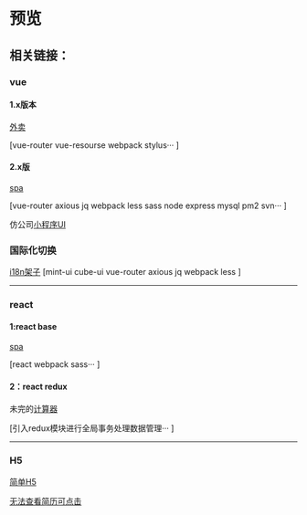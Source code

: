 # 预览 


## 相关链接：

### vue		
#### 1.x版本

[外卖](https://xiehfgithub.github.io/demoShow/vue1x/dist/index.html)  

\[vue-router vue-resourse webpack stylus···	\]

#### 2.x版

[spa](https://xiehfgithub.github.io/demoShow/vue2x/dist/index.html)  

\[vue-router axious jq webpack less sass node express mysql pm2 svn···	\]

仿公司[小程序UI](https://xiehfgithub.github.io/demoShow/vue2x/dist2/index.html)

### 国际化切换
[i18n架子](https://xiehfgithub.github.io/demoShow/myAppInternationalization/dist/index.html)
\[mint-ui cube-ui vue-router axious jq webpack less  \]

---------------------------------------

### react

#### 1:react base

[spa](https://xiehfgithub.github.io/demoShow/reactProject/xhfBaseDemo/index.html)  

\[react webpack sass···	\]

#### 2：react redux	

未完的[计算器](https://xiehfgithub.github.io/demoShow/reactProject/xhfReduxDemo/index.html)  

\[引入redux模块进行全局事务处理数据管理···	\]

---------------------------------------

### H5

[简单H5](https://xiehfgithub.github.io/demoShow/H5/miomi/index.html)	

[无法查看简历可点击](http://gfire.top:8080/demo/download/xiehaifeng_FrontEnd_resume.doc)	
